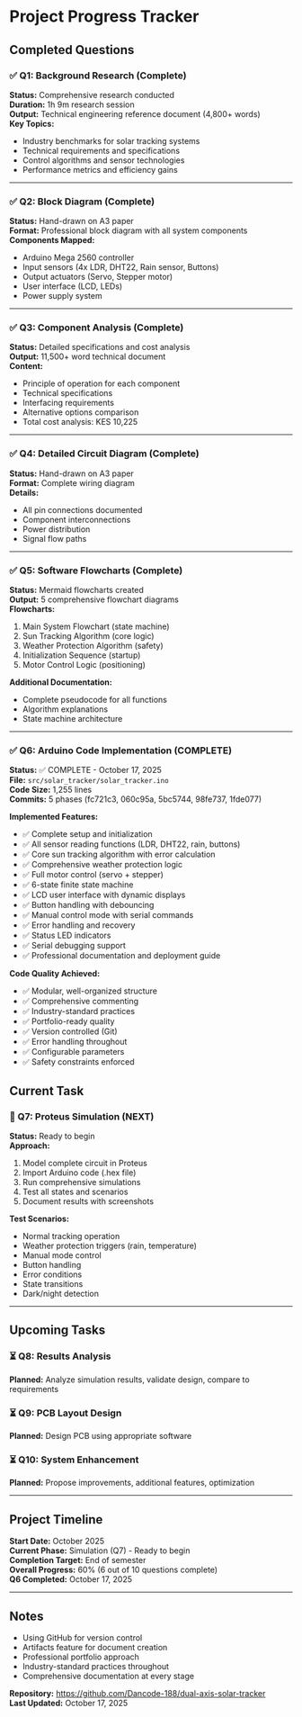 # Project Progress Tracker

## Completed Questions

### ✅ Q1: Background Research (Complete)
**Status:** Comprehensive research conducted  
**Duration:** 1h 9m research session  
**Output:** Technical engineering reference document (4,800+ words)  
**Key Topics:**
- Industry benchmarks for solar tracking systems
- Technical requirements and specifications
- Control algorithms and sensor technologies
- Performance metrics and efficiency gains

---

### ✅ Q2: Block Diagram (Complete)
**Status:** Hand-drawn on A3 paper  
**Format:** Professional block diagram with all system components  
**Components Mapped:**
- Arduino Mega 2560 controller
- Input sensors (4x LDR, DHT22, Rain sensor, Buttons)
- Output actuators (Servo, Stepper motor)
- User interface (LCD, LEDs)
- Power supply system

---

### ✅ Q3: Component Analysis (Complete)
**Status:** Detailed specifications and cost analysis  
**Output:** 11,500+ word technical document  
**Content:**
- Principle of operation for each component
- Technical specifications
- Interfacing requirements
- Alternative options comparison
- Total cost analysis: KES 10,225

---

### ✅ Q4: Detailed Circuit Diagram (Complete)
**Status:** Hand-drawn on A3 paper  
**Format:** Complete wiring diagram  
**Details:**
- All pin connections documented
- Component interconnections
- Power distribution
- Signal flow paths

---

### ✅ Q5: Software Flowcharts (Complete)
**Status:** Mermaid flowcharts created  
**Output:** 5 comprehensive flowchart diagrams  
**Flowcharts:**
1. Main System Flowchart (state machine)
2. Sun Tracking Algorithm (core logic)
3. Weather Protection Algorithm (safety)
4. Initialization Sequence (startup)
5. Motor Control Logic (positioning)

**Additional Documentation:**
- Complete pseudocode for all functions
- Algorithm explanations
- State machine architecture

---

### ✅ Q6: Arduino Code Implementation (COMPLETE)
**Status:** ✅ COMPLETE - October 17, 2025  
**File:** `src/solar_tracker/solar_tracker.ino`  
**Code Size:** 1,255 lines  
**Commits:** 5 phases (fc721c3, 060c95a, 5bc5744, 98fe737, 1fde077)

**Implemented Features:**
- ✅ Complete setup and initialization
- ✅ All sensor reading functions (LDR, DHT22, rain, buttons)
- ✅ Core sun tracking algorithm with error calculation
- ✅ Comprehensive weather protection logic
- ✅ Full motor control (servo + stepper)
- ✅ 6-state finite state machine
- ✅ LCD user interface with dynamic displays
- ✅ Button handling with debouncing
- ✅ Manual control mode with serial commands
- ✅ Error handling and recovery
- ✅ Status LED indicators
- ✅ Serial debugging support
- ✅ Professional documentation and deployment guide

**Code Quality Achieved:**
- ✅ Modular, well-organized structure
- ✅ Comprehensive commenting
- ✅ Industry-standard practices
- ✅ Portfolio-ready quality
- ✅ Version controlled (Git)
- ✅ Error handling throughout
- ✅ Configurable parameters
- ✅ Safety constraints enforced

## Current Task

### 🔄 Q7: Proteus Simulation (NEXT)
**Status:** Ready to begin  
**Approach:**  
1. Model complete circuit in Proteus
2. Import Arduino code (.hex file)
3. Run comprehensive simulations
4. Test all states and scenarios
5. Document results with screenshots

**Test Scenarios:**
- Normal tracking operation
- Weather protection triggers (rain, temperature)
- Manual mode control
- Button handling
- Error conditions
- State transitions
- Dark/night detection

---

## Upcoming Tasks

### ⏳ Q8: Results Analysis
**Planned:** Analyze simulation results, validate design, compare to requirements

### ⏳ Q9: PCB Layout Design
**Planned:** Design PCB using appropriate software

### ⏳ Q10: System Enhancement
**Planned:** Propose improvements, additional features, optimization

---

## Project Timeline

**Start Date:** October 2025  
**Current Phase:** Simulation (Q7) - Ready to begin  
**Completion Target:** End of semester  
**Overall Progress:** 60% (6 out of 10 questions complete)  
**Q6 Completed:** October 17, 2025

---

## Notes

- Using GitHub for version control
- Artifacts feature for document creation
- Professional portfolio approach
- Industry-standard practices throughout
- Comprehensive documentation at every stage

**Repository:** https://github.com/Dancode-188/dual-axis-solar-tracker  
**Last Updated:** October 17, 2025
